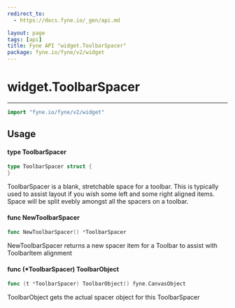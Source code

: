 ```yaml
---
redirect_to:
  - https://docs.fyne.io/_gen/api.md

layout: page
tags: [api]
title: Fyne API "widget.ToolbarSpacer"
package: fyne.io/fyne/v2/widget
---
```

# widget.ToolbarSpacer
---
```go
import "fyne.io/fyne/v2/widget"
```

## Usage

#### type ToolbarSpacer

```go
type ToolbarSpacer struct {
}
```

ToolbarSpacer is a blank, stretchable space for a toolbar. This is typically used to assist layout if you wish some left and some right aligned items. Space will be split evebly amongst all the spacers on a toolbar.

#### func  NewToolbarSpacer

```go
func NewToolbarSpacer() *ToolbarSpacer
```
NewToolbarSpacer returns a new spacer item for a Toolbar to assist with ToolbarItem alignment

#### func (*ToolbarSpacer) ToolbarObject

```go
func (t *ToolbarSpacer) ToolbarObject() fyne.CanvasObject
```
ToolbarObject gets the actual spacer object for this ToolbarSpacer
